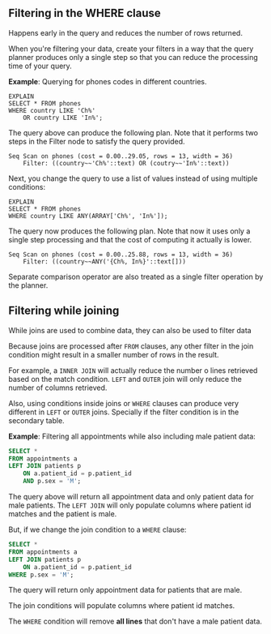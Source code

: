 ## Filtering in the WHERE clause
Happens early in the query and reduces the number of rows returned.

When you're filtering your data, create your filters in a way that the query planner produces only a single step so that you can reduce the processing time of your query.

**Example**: Querying for phones codes in different countries.
```PostgreSQL
EXPLAIN
SELECT * FROM phones
WHERE country LIKE 'Ch%'
	OR country LIKE 'In%';
```

The query above can produce the following plan. Note that it performs two steps in the Filter node to satisfy the query provided.
```plaintext
Seq Scan on phones (cost = 0.00..29.05, rows = 13, width = 36)
	Filter: ((country~~'Ch%'::text) OR (coutry~~'In%'::text))
```

Next, you change the query to use a list of values instead of using multiple conditions:
```PostgreSQL
EXPLAIN
SELECT * FROM phones
WHERE country LIKE ANY(ARRAY['Ch%', 'In%']);
```

The query now produces the following plan. Note that now it uses only a single step processing and that the cost of computing it actually is lower.
```plaintext
Seq Scan on phones (cost = 0.00..25.88, rows = 13, width = 36)
	Filter: ((country~~ANY('{Ch%, In%}'::text[]))
```

Separate comparison operator are also treated as a single filter operation by the planner.
## Filtering while joining
While joins are used to combine data, they can also be used to filter data

Because joins are processed after `FROM` clauses, any other filter in the join condition might result in a smaller number of rows in the result.

For example, a `INNER JOIN` will actually reduce the number o lines retrieved based on the match condition. `LEFT` and `OUTER` join will only reduce the number of columns retrieved.

Also, using conditions inside joins or `WHERE` clauses can produce very different in `LEFT` or `OUTER` joins. Specially if the filter condition is in the secondary table.

**Example**: Filtering all appointments while also including male patient data: 
```SQL
SELECT *
FROM appointments a
LEFT JOIN patients p
	ON a.patient_id = p.patient_id
	AND p.sex = 'M';
```
The query above will return all appointment data and only patient data for male patients. The `LEFT JOIN` will only populate columns where patient id matches and the patient is male.

But, if we change the join condition to a `WHERE` clause:
```SQL
SELECT *
FROM appointments a
LEFT JOIN patients p
	ON a.patient_id = p.patient_id
WHERE p.sex = 'M';
```
The query will return only appointment data for patients that are male. 

The join conditions will populate columns where patient id matches.

The `WHERE` condition will remove **all lines** that don't have a male patient data.